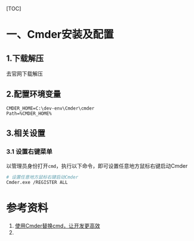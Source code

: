 [TOC]





# 一、Cmder安装及配置

## 1.下载解压

去官网下载解压



## 2.配置环境变量

```
CMDER_HOME=C:\dev-env\Cmder\cmder
Path=%CMDER_HOME%
```



## 3.相关设置

### 3.1 设置右键菜单

以管理员身份打开`cmd`，执行以下命令，即可设置任意地方鼠标右键启动Cmder

```bash
# 设置任意地方鼠标右键启动Cmder
Cmder.exe /REGISTER ALL
```













# 参考资料

1. [使用Cmder替换cmd，让开发更高效](https://www.jianshu.com/p/5b7c985240a7)
2. 